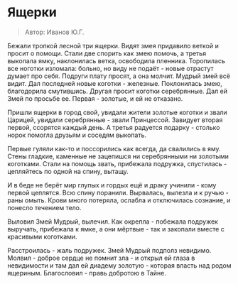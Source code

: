 # Ящерки
> Автор: Иванов Ю.Г.

Бежали тропкой лесной три ящерки. Видят змея придавило веткой и просит о помощи.
Стали две спорить как змею помочь, а третья выкопала ямку, наклонилась ветка, освободила пленника.
Торопилась все ноготки изломала: больно, но виду не подаёт - новые отрастут думает про себя.
Подруги плату просят, а она молчит. Мудрый змей всё видит. Дал последней новые коготки - железные.
Поклонилась змею, благодорила смутившись. Другая просит коготки серебрянные. Дал ей Змей по просьбе ее.
Первая - золотые, и ей не отказано.

Пришли ящерки в город свой, увидали жители золотые коготки и звали Царицей, увидали серебрянные - звали
Принцессой. Завидует вторая первой, ссорятся каждый день. А третья радуется подарку - столько норок
помогла друзьям и соседям выкопать.

Первые гуляли как-то и поссорились как всегда, да свалились в яму. Стены гладкие, каменные не зацепишся
ни серебрянными ни золотыми коготками. Стали на помощь звать, прибежала подружка, спустилась - цепляйтесь
по одной на спину, вытащу.

И в беде не берёт мир глупых и гордых ещё и драку учинили - кому первой цеплятся. Всю спину поранили.
Вырвалась, вылезла и к ручью - раны омыть. Крови много потеряла, ослабла и отключилась сознание, и понесло
течением тело.

Выловил Змей Мудрый, вылечил. Как окрепла - побежала подружек выручать, прибежала к ямке, а они мёртвые -
так и закопали вместе с красивыми коготками.

Расстроилась - жаль подружек. Змей Мудрый подполз невидимо. Молвил - доброе сердце не помнит зла - и открыл ей глаза
в невидимости и там дал ей диадему золотую - которая власть над родом ящериным. Благословил - правь добротою в Тайне.
